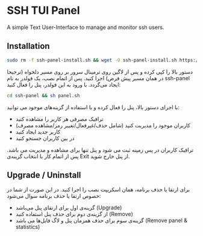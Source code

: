 # SSH TUI Panel
A simple Text User-Interface to manage and monitor ssh users.

## Installation
```bash
sudo rm -f ssh-panel-install.sh && wget -O ssh-panel-install.sh https://raw.githubusercontent.com/vfarid/ssh-panel/main/install.sh && sudo sh ssh-panel-install.sh && sudo rm -f ssh-panel-install.sh
```

دستور بالا را کپی کرده و پس از لاگین روی ترمینال سرور بر روی مسیر دلخواه (ترجیحا در همان مسیر پیش فرض) اجرا کنید.
پس از اتمام نصب، یک فولدر به نام ssh-panel ایجاد می‌گردد. با ورود به این فولدر، پنل را فعال کنید:

```bash
cd ssh-panel && sh panel.sh
```

با اجرای دستور بالا، پنل را فعال کرده و با استفاده از گزینه‌های موجود می توانید:
 - ترافیک مصرفی هر کاربر را مشاهده کنید
 - کاربران موجود را مدیریت کنید (شامل حذف/غیرفعال/تغییر رمز/مشاهده مصرف)
 - کاربر جدید ایجاد کنید
 - در بین کاربران جستجو کنید

ترافیک کاربران در پس زمینه ثبت می شود و پنل تنها برای مشاهده و مدیریت می باشد. پس از اتمام کار با انتخاب گزینه‌ی Exit از پنل خارج شوید.


## Upgrade / Uninstall
برای ارتقا یا حذف برنامه، همان اسکریپت نصب را اجرا کنید. در این صورت از شما در خصوص ارتقا یا حذف برنامه سوال می‌شود:
 - گزینه‌ی اول برای ارتقای پنل می‌باشد (Upgrade)
 - از گزینه‌ی دوم برای حذف پنل استفاده کنید (Remove)
 - گزینه‌ی سوم برای حذف همزمان پنل و لاگ‌ فایل‌ها می باشد (Remove panel & statistics)

